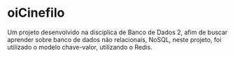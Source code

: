 # oiCinefilo
Um projeto desenvolvido na disciplica de Banco de Dados 2, afim de buscar aprender sobre banco de dados não relacionais, NoSQL, neste projeto, foi utilizado o modelo chave-valor, utilizando o Redis.
